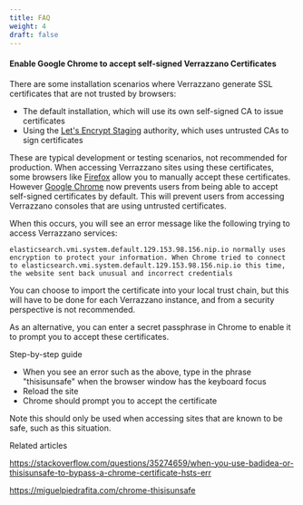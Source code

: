 ```yaml
---
title: FAQ
weight: 4
draft: false
---
```



#### Enable Google Chrome to accept self-signed Verrazzano Certificates

There are some installation scenarios where Verrazzano generate SSL certificates that are not trusted by browsers:

* The default installation, which will use its own self-signed CA to issue certificates
* Using the [Let's Encrypt Staging](https://letsencrypt.org/docs/staging-environment) authority, which uses untrusted CAs to sign certificates

These are typical development or testing scenarios, not recommended for production.  When accessing Verrazzano sites
using these certificates, some browsers like [Firefox](https://www.mozilla.org/en-US/firefox/new/) allow you to manually 
accept these certificates.  However [Google Chrome](https://www.google.com/chrome) now prevents users from being able to accept 
self-signed certificates by default. This will prevent users from accessing Verrazzano consoles that are using untrusted
certificates.

When this occurs, you will see an error message like the following trying to access Verrazzano services:

```
elasticsearch.vmi.system.default.129.153.98.156.nip.io normally uses encryption to protect your information. When Chrome tried to connect to elasticsearch.vmi.system.default.129.153.98.156.nip.io this time, the website sent back unusual and incorrect credentials
```

You can choose to import the certificate into your local trust chain, but this will have to be done for each Verrazzano 
instance, and from a security perspective is not recommended.

As an alternative, you can enter a secret passphrase in Chrome to enable it to prompt you to accept these certificates. 

Step-by-step guide
* When you see an error such as the above, type in the phrase "thisisunsafe" when the browser window has the keyboard focus
* Reload the site
* Chrome should prompt you to accept the certificate

Note this should only be used when accessing sites that are known to be safe, such as this situation.

Related articles

https://stackoverflow.com/questions/35274659/when-you-use-badidea-or-thisisunsafe-to-bypass-a-chrome-certificate-hsts-err

https://miguelpiedrafita.com/chrome-thisisunsafe